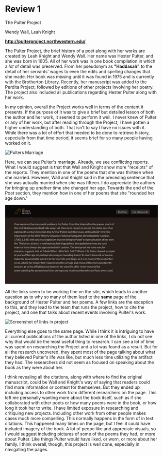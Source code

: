 # Review 1

The Pulter Project 

Wendy Wall, Leah Knight

**http://pulterproject.northwestern.edu/**

The Pulter Project, the brief history of a poet along with her works are created by Leah Knight and Wendy Wall. Her name was Hester Pulter, and she was born in 1605. All of her work was in one book compilation in which a _lot_ of detail was preserved. From her pseudonym as **"Haddasah"** to the detail of her servants' wages to even the edits and spelling changes that she made. Her book was missing until it was found in 1975 and is currently with the Brotherton Library. Recently, her manuscript was added to the Perdita Project, followed by editions of other projects involving her poetry. The project also included all publications regarding Hester Pulter along with her work. 

In my opinion, overall the Project works well in terms of the content it presents. If the purpose of it was to give a brief but detailed lesson of both the author and her work, it seemed to perform it well. I never knew of Pulter or any of her work, but after reading through the Project, I have gotten a higher understanding of both. That isn't to say I have no issues with it. While there was a lot of effort that needed to be done to retrieve history, especially from that time period, it seems brief for so many people having worked on it. 

![Pulters Marriage](https://robert-robinson24.github.io/Roberts-blogs/images/sspulter1.png)

Here, we can see Pulter's marriage. Already, we see conflicting reports. What I would suggest is that that Wall and Knight show more "receipts" of the reports. They mention in one of the poems that she was thirteen when she married. However, Wall and Knight said in the preceding sentence that she was actually married when she was fifteen. I do appreciate the authors for bringing up _another_ time she changed her age. Towards the end of the Poet section, they mention how in one of her poems that she "rounded her age down."

![Pulter's age](https://github.com/robert-robinson24/Roberts-blogs/blob/main/images/SSPulterAgediff.png)

All the links seem to be working fine on the site, which leads to another question as to why so many 
of them lead to the **same** page of the background of Hester Pulter and her poems. A few links are the exception to this, and they lead to the team that runs the project, 
how to cite the project, and one that talks about recent events involving Pulter's work. 

![Screenshot of links in project](https://robert-robinson24.github.io/Roberts-blogs/images/SSReview1a.png)

Everything else goes to the same page. While I think it is intriguing to have all 
current publications of the author listed in one of the links, I do not see why that would be the most useful thing to research. I can see a lot of time was spent on researching the Project and a lot was found as a result. But for all the research uncovered, they spent most of the page talking about what they believed Pulter's life was like, but much less time utilizing the artifact they had. The researchers did not seem as focused on speaking about the book as they were about her. 

I think revealing all the citations, along with where to find the original manuscript, could be Wall and Knight's way of saying that readers could find more information or context for themselves. But they ended up including access to other work from different researchers on the page. This left  me personally wanting more about the book itself, such as if she collaborated with other poets or how many poems were in the book, or how long it took her to write. I have limited exposure in researching and critiquing new projects. Including other work from other people makes cases much more compelling. This normally happens in the form of in text citations. This happened many times on the page, but I feel it could have included imagery of the book. A lot of peope like and appreciate visuals, so I would suggest including pictures of some of the poems they had, or more about Pulter. Like things Pulter would have liked, or worn, or more about her family. I think overall, though, this project is well done, especially in navigating the pages.

